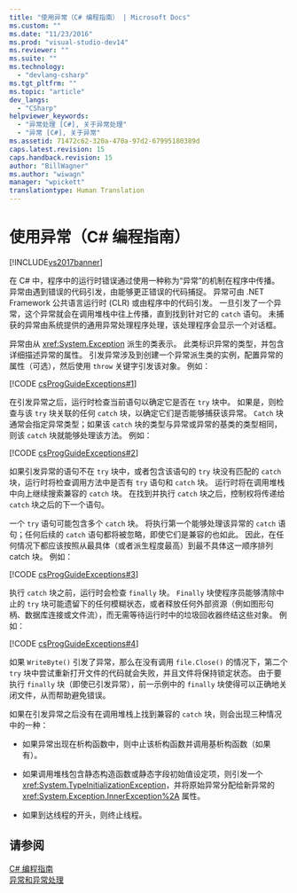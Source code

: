 ```yaml
---
title: "使用异常（C# 编程指南） | Microsoft Docs"
ms.custom: ""
ms.date: "11/23/2016"
ms.prod: "visual-studio-dev14"
ms.reviewer: ""
ms.suite: ""
ms.technology: 
  - "devlang-csharp"
ms.tgt_pltfrm: ""
ms.topic: "article"
dev_langs: 
  - "CSharp"
helpviewer_keywords: 
  - "异常处理 [C#], 关于异常处理"
  - "异常 [C#], 关于异常"
ms.assetid: 71472c62-320a-470a-97d2-67995180389d
caps.latest.revision: 15
caps.handback.revision: 15
author: "BillWagner"
ms.author: "wiwagn"
manager: "wpickett"
translationtype: Human Translation
---
```

# 使用异常（C# 编程指南）
[!INCLUDE[vs2017banner](../../../csharp/includes/vs2017banner.md)]

在 C\# 中，程序中的运行时错误通过使用一种称为“异常”的机制在程序中传播。  异常由遇到错误的代码引发，由能够更正错误的代码捕捉。  异常可由 .NET Framework 公共语言运行时 \(CLR\) 或由程序中的代码引发。  一旦引发了一个异常，这个异常就会在调用堆栈中往上传播，直到找到针对它的 `catch` 语句。  未捕获的异常由系统提供的通用异常处理程序处理，该处理程序会显示一个对话框。  
  
 异常由从 <xref:System.Exception> 派生的类表示。  此类标识异常的类型，并包含详细描述异常的属性。  引发异常涉及到创建一个异常派生类的实例，配置异常的属性（可选），然后使用 `throw` 关键字引发该对象。  例如：  
  
 [!CODE [csProgGuideExceptions#1](../CodeSnippet/VS_Snippets_VBCSharp/csProgGuideExceptions#1)]  
  
 在引发异常之后，运行时检查当前语句以确定它是否在 `try` 块中。  如果是，则检查与该 `try` 块关联的任何 `catch` 块，以确定它们是否能够捕获该异常。  `Catch` 块通常会指定异常类型；如果该 `catch` 块的类型与异常或异常的基类的类型相同，则该 `catch` 块就能够处理该方法。  例如：  
  
 [!CODE [csProgGuideExceptions#2](../CodeSnippet/VS_Snippets_VBCSharp/csProgGuideExceptions#2)]  
  
 如果引发异常的语句不在 `try` 块中，或者包含该语句的 `try` 块没有匹配的 `catch` 块，运行时将检查调用方法中是否有 `try` 语句和 `catch` 块。  运行时将在调用堆栈中向上继续搜索兼容的 `catch` 块。  在找到并执行 `catch` 块之后，控制权将传递给 `catch` 块之后的下一个语句。  
  
 一个 `try` 语句可能包含多个 `catch` 块。  将执行第一个能够处理该异常的 `catch` 语句；任何后续的 `catch` 语句都将被忽略，即使它们是兼容的也如此。  因此，在任何情况下都应该按照从最具体（或者派生程度最高）到最不具体这一顺序排列 catch 块。  例如：  
  
 [!CODE [csProgGuideExceptions#3](../CodeSnippet/VS_Snippets_VBCSharp/csProgGuideExceptions#3)]  
  
 执行 `catch` 块之前，运行时会检查 `finally` 块。  `Finally` 块使程序员能够清除中止的 `try` 块可能遗留下的任何模糊状态，或者释放任何外部资源（例如图形句柄、数据库连接或文件流），而无需等待运行时中的垃圾回收器终结这些对象。  例如：  
  
 [!CODE [csProgGuideExceptions#4](../CodeSnippet/VS_Snippets_VBCSharp/csProgGuideExceptions#4)]  
  
 如果 `WriteByte()` 引发了异常，那么在没有调用 `file.Close()` 的情况下，第二个 `try` 块中尝试重新打开文件的代码就会失败，并且文件将保持锁定状态。  由于要执行 `finally` 块（即使已引发异常），前一示例中的 `finally` 块使得可以正确地关闭文件，从而帮助避免错误。  
  
 如果在引发异常之后没有在调用堆栈上找到兼容的 `catch` 块，则会出现三种情况中的一种：  
  
-   如果异常出现在析构函数中，则中止该析构函数并调用基析构函数（如果有）。  
  
-   如果调用堆栈包含静态构造函数或静态字段初始值设定项，则引发一个 <xref:System.TypeInitializationException>，并将原始异常分配给新异常的 <xref:System.Exception.InnerException%2A> 属性。  
  
-   如果到达线程的开头，则终止线程。  
  
## 请参阅  
 [C\# 编程指南](../../../csharp/programming-guide/index.md)   
 [异常和异常处理](../../../csharp/programming-guide/exceptions/exceptions-and-exception-handling.md)